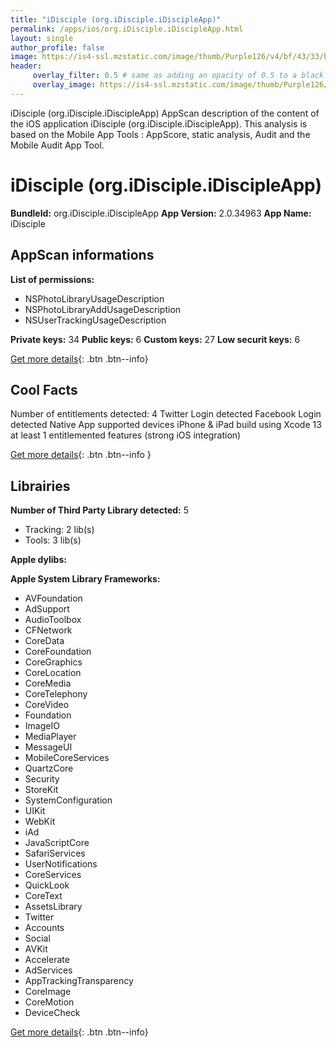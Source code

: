 ```yaml
---
title: "iDisciple (org.iDisciple.iDiscipleApp)"
permalink: /apps/ios/org.iDisciple.iDiscipleApp.html
layout: single
author_profile: false
image: https://is4-ssl.mzstatic.com/image/thumb/Purple126/v4/bf/43/33/bf4333f5-1492-6166-918a-90dd1acd1efd/AppIcon-1x_U007emarketing-0-10-0-85-220.png/512x512bb.jpg
header: 
     overlay_filter: 0.5 # same as adding an opacity of 0.5 to a black background
     overlay_image: https://is4-ssl.mzstatic.com/image/thumb/Purple126/v4/bf/43/33/bf4333f5-1492-6166-918a-90dd1acd1efd/AppIcon-1x_U007emarketing-0-10-0-85-220.png/512x512bb.jpg
---
```

iDisciple (org.iDisciple.iDiscipleApp) AppScan description of the content of the iOS application iDisciple (org.iDisciple.iDiscipleApp). This analysis is based on the Mobile App Tools : AppScore, static analysis, Audit and the Mobile Audit App Tool.

# iDisciple (org.iDisciple.iDiscipleApp)

**BundleId:** org.iDisciple.iDiscipleApp
**App Version:** 2.0.34963
**App Name:** iDisciple


## AppScan informations 

**List of permissions:** 
- NSPhotoLibraryUsageDescription
- NSPhotoLibraryAddUsageDescription
- NSUserTrackingUsageDescription
  
  
**Private keys:** 34
**Public keys:** 6
**Custom keys:** 27
**Low securit keys:** 6
  
[Get more details](/pricing.html){: .btn .btn--info}

## Cool Facts

Number of entitlements detected: 4
Twitter Login detected
Facebook Login detected
Native App
supported devices iPhone & iPad
build using Xcode 13
at least 1 entitlemented features (strong iOS integration)
  
[Get more details](/pricing.html){: .btn .btn--info }

## Librairies 
**Number of Third Party Library detected:** 5
- Tracking: 2 lib(s)
- Tools: 3 lib(s)


**Apple dylibs:**


**Apple System Library Frameworks:**
- AVFoundation
- AdSupport
- AudioToolbox
- CFNetwork
- CoreData
- CoreFoundation
- CoreGraphics
- CoreLocation
- CoreMedia
- CoreTelephony
- CoreVideo
- Foundation
- ImageIO
- MediaPlayer
- MessageUI
- MobileCoreServices
- QuartzCore
- Security
- StoreKit
- SystemConfiguration
- UIKit
- WebKit
- iAd
- JavaScriptCore
- SafariServices
- UserNotifications
- CoreServices
- QuickLook
- CoreText
- AssetsLibrary
- Twitter
- Accounts
- Social
- AVKit
- Accelerate
- AdServices
- AppTrackingTransparency
- CoreImage
- CoreMotion
- DeviceCheck


  
[Get more details](/pricing.html){: .btn .btn--info}

